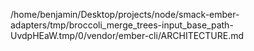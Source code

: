 /home/benjamin/Desktop/projects/node/smack-ember-adapters/tmp/broccoli_merge_trees-input_base_path-UvdpHEaW.tmp/0/vendor/ember-cli/ARCHITECTURE.md